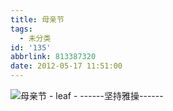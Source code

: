```yaml
---
title: 母亲节
tags:
  - 未分类
id: '135'
abbrlink: 813387320
date: 2012-05-17 11:51:00
---
```


![母亲节 - leaf - ------坚持雅操------](http://img0.ph.126.net/Fbjdh05ezirl-CfMUCI6Bw==/2602799109660461860.gif "母亲节 - leaf - ------坚持雅操------")